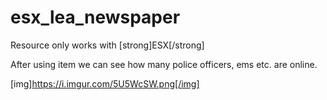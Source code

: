 # esx_lea_newspaper

Resource only works with [strong]ESX[/strong]

After using item we can see how many police officers, ems etc. are online.

[img]https://i.imgur.com/5U5WcSW.png[/img]
